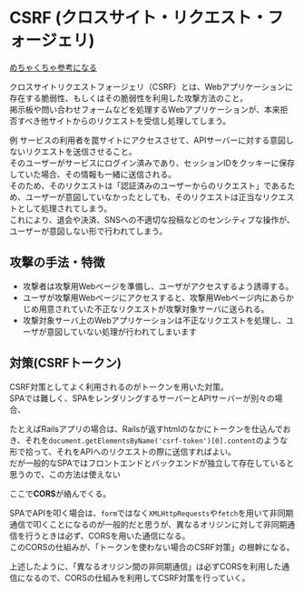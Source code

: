 # CSRF (クロスサイト・リクエスト・フォージェリ)
[めちゃくちゃ参考になる](https://www.trendmicro.com/ja_jp/security-intelligence/research-reports/threat-solution/csrf.html#:~:text=%E3%80%8C%E3%82%AF%E3%83%AD%E3%82%B9%E3%82%B5%E3%82%A4%E3%83%88%E3%83%AA%E3%82%AF%E3%82%A8%E3%82%B9%E3%83%88%E3%83%95%E3%82%A9%E3%83%BC%E3%82%B8%E3%82%A7%E3%83%AA,%E6%94%BB%E6%92%83%E6%96%B9%E6%B3%95%E3%81%AE%E3%81%93%E3%81%A8%E3%81%A7%E3%81%99%E3%80%82)

クロスサイトリクエストフォージェリ（CSRF）とは、Webアプリケーションに存在する脆弱性、もしくはその脆弱性を利用した攻撃方法のこと。  
掲示板や問い合わせフォームなどを処理するWebアプリケーションが、本来拒否すべき他サイトからのリクエストを受信し処理してしまう。

例
サービスの利用者を罠サイトにアクセスさせて、APIサーバーに対する意図しないリクエストを送信させること。  
そのユーザーがサービスにログイン済みであり、セッションIDをクッキーに保存していた場合、その情報も一緒に送信される。  
そのため、そのリクエストは「認証済みのユーザーからのリクエスト」であるため、ユーザーが意図していなかったとしても、そのリクエストは正当なリクエストとして処理されてしまう。  
これにより、退会や決済、SNSへの不適切な投稿などのセンシティブな操作が、ユーザーが意図しない形で行われてしまう。

## 攻撃の手法・特徴

- 攻撃者は攻撃用Webページを準備し、ユーザがアクセスするよう誘導する。
- ユーザが攻撃用Webページにアクセスすると、攻撃用Webページ内にあらかじめ用意されていた不正なリクエストが攻撃対象サーバに送られる。  
- 攻撃対象サーバ上のWebアプリケーションは不正なリクエストを処理し、ユーザが意図していない処理が行われてしまいます

<!-- ## プリフライトリクエストをCSRFとして用いるのは適切ではない -->

## 対策(CSRFトークン)

CSRF対策としてよく利用されるのがトークンを用いた対策。  
SPAでは難しく、SPAをレンダリングするサーバーとAPIサーバーが別々の場合、

たとえばRailsアプリの場合は、Railsが返すhtmlのなかにトークンを仕込んでおき、それを`document.getElementsByName('csrf-token')[0].content`のような形で拾って、それをAPIへのリクエストの際に送信すればよい。  
だが一般的なSPAではフロントエンドとバックエンドが独立して存在していると思うので、この方法は使えない

ここで**CORS**が絡んでくる。

SPAでAPIを叩く場合は、`form`ではなく`XMLHttpRequests`や`fetch`を用いて非同期通信で叩くことになるのが一般的だと思うが、異なるオリジンに対して非同期通信を行うときは必ず、CORSを用いた通信になる。  
このCORSの仕組みが、「トークンを使わない場合のCSRF対策」の根幹になる。

上述したように、「異なるオリジン間の非同期通信」は必ずCORSを利用した通信になるので、CORSの仕組みを利用してCSRF対策を行っていく。








